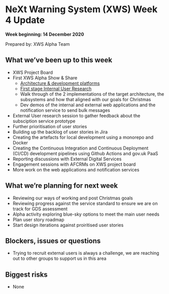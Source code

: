 # NeXt Warning System (XWS) Week 4 Update
**Week beginning: 14 December 2020** 

Prepared by: XWS Alpha Team

## What we’ve been up to this week

* XWS Project Board
* First XWS Alpha Show & Share
  *	[Architecture & development platforms](https://drive.google.com/file/d/1WttA3zB8qYhVjGx0CUMTdo_Kp72Hin0w/view?usp=sharing)
  * [First stage Internal User Research](https://drive.google.com/file/d/1tkVs7KzZm_WsDoF3mxahJQG3K9GIYkyS/view?usp=sharing)
  * Walk through of the 2 implementations of the target architecture, the subsystems and how that aligned with our goals for Christmas
  * Dev demos of the internal and external web applications and the notification service to send bulk messages
* External User research session to gather feedback about the subsciption service prototype
* Further prioritisation of user stories
* Building up the backlog of user stories in Jira
* Creating the artefacts for local development using a monorepo and Docker
* Creating the Continuous Integration and Continuous Deployment (CI/CD) development pipelines using Github Actions and gov.uk PaaS
* Reporting discussions with External Digital Services
* Engagement sessions with AFCRMs on XWS project board
* More work on the web applications and notification services

## What we’re planning for next week

* Reviewing our ways of working and post Christmas goals
* Reviewing progress against the service standard to ensure we are on track for GDS assessment
* Alpha activity exploring blue-sky options to meet the main user needs
* Plan user story roadmap
* Start design iterations against proiritised user stories

## Blockers, issues or questions

* Trying to recruit external users is always a challenge, we are reaching out to other groups to support us in this area

## Biggest risks

* None

